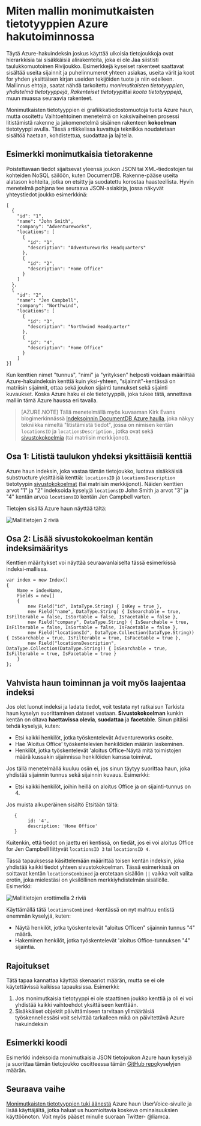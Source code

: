<properties
    pageTitle="Miten malli monimutkaisten tietotyyppien Azure hakutoiminnossa | Microsoft Azure-haku"
    description="Sisällä tai hierarkkisten tietojen rakenteet voidaan mallintaa Azure haun indeksissä litistetty Rivijoukko ja sivustokokoelmat-tietotyyppi."
    services="search"
    documentationCenter=""
    authors="LiamCa"
    manager="pablocas"
    editor=""
    tags="complex data types; compound data types; aggregate data types"
/>

<tags
    ms.service="search"
    ms.devlang="na"
    ms.workload="search"
    ms.topic="article"
    ms.tgt_pltfrm="na"
    ms.date="09/07/2016"
    ms.author="liamca"
/>

# <a name="how-to-model-complex-data-types-in-azure-search"></a>Miten mallin monimutkaisten tietotyyppien Azure hakutoiminnossa

Täytä Azure-hakuindeksin joskus käyttää ulkoisia tietojoukkoja ovat hierarkkisia tai sisäkkäisiä alirakenteita, joka ei ole Jaa siististi taulukkomuotoinen Rivijoukko. Esimerkkejä kyseiset rakenteet saattavat sisältää useita sijainnit ja puhelinnumerot yhteen asiakas, useita värit ja koot for yhden yksittäisen kirjan useiden tekijöiden tuote ja niin edelleen. Mallinnus ehtoja, saatat nähdä tarkoitettu *monimutkaisten tietotyyppien*, *yhdistelmä tietotyyppejä*, *Rakenteiset tietotyypit*tai *koota tietotyyppejä*, muun muassa seuraavia rakenteet.

Monimutkaisten tietotyyppien ei grafiikkatiedostomuotoja tueta Azure haun, mutta osoitettu Vaihtoehtoinen menetelmä on kaksivaiheinen prosessi litistämistä rakenne ja jakomenetelmä sisäinen rakenteen **kokoelman** tietotyyppi avulla. Tässä artikkelissa kuvattuja tekniikka noudatetaan sisältöä haetaan, kohdistettua, suodattaa ja lajitella.

## <a name="example-of-a-complex-data-structure"></a>Esimerkki monimutkaisia tietorakenne

Poistettavaan tiedot sijaitsevat yleensä joukon JSON tai XML-tiedostojen tai kohteiden NoSQL säilöön, kuten DocumentDB. Rakenne-pääse useita alatason kohteita, jotka on etsitty ja suodatettu korostaa haasteellista.  Hyvin menetelmä pohjana tee seuraava JSON-asiakirja, jossa näkyvät yhteystiedot joukko esimerkkinä:

~~~~~
[
  {
    "id": "1",
    "name": "John Smith",
    "company": "Adventureworks",
    "locations": [
      {
        "id": "1",
        "description": "Adventureworks Headquarters"
      },
      {
        "id": "2",
        "description": "Home Office"
      }
    ]
  }, 
  {
    "id": "2",
    "name": "Jen Campbell",
    "company": "Northwind",
    "locations": [
      {
        "id": "3",
        "description": "Northwind Headquarter"
      },
      {
        "id": "4",
        "description": "Home Office"
      }
    ]
}]
~~~~~

Kun kenttien nimet "tunnus", "nimi" ja "yrityksen" helposti voidaan määrittää Azure-hakuindeksin kenttiä kuin yksi-yhteen, "sijainnit"-kentässä on matriisin sijainnit, ottaa sekä joukon sijainti tunnukset sekä sijainti kuvaukset. Koska Azure haku ei ole tietotyyppiä, joka tukee tätä, annettava malliin tämä Azure haussa eri tavalla. 

> [AZURE.NOTE] Tällä menetelmällä myös kuvaaman Kirk Evans blogimerkinnässä [Indeksoinnin DocumentDB Azure haulla](https://blogs.msdn.microsoft.com/kaevans/2015/03/09/indexing-documentdb-with-azure-seach/), joka näkyy tekniikka nimeltä "litistämistä tiedot", jossa on nimisen kentän `locationsID` ja `locationsDescription` , jotka ovat sekä [sivustokokoelmia](https://msdn.microsoft.com/library/azure/dn798938.aspx) (tai matriisin merkkijonot).   

## <a name="part-1-flatten-the-array-into-individual-fields"></a>Osa 1: Litistä taulukon yhdeksi yksittäisiä kenttiä

Azure haun indeksin, joka vastaa tämän tietojoukko, luotava sisäkkäisiä substructure yksittäisiä kenttiä: `locationsID` ja `locationsDescription` tietotyypin [sivustokokoelmat](https://msdn.microsoft.com/library/azure/dn798938.aspx) (tai matriisin merkkijonot). Näiden kenttien arvot "1" ja "2" indeksoida kyselyjä `locationsID` John Smith ja arvot "3" ja "4" kentän arvoa `locationsID` kentän Jen Campbell varten.  

Tietojen sisällä Azure haun näyttää tältä: 

![Mallitietojen 2 riviä](./media/search-howto-complex-data-types/sample-data.png)


## <a name="part-2-add-a-collection-field-in-the-index-definition"></a>Osa 2: Lisää sivustokokoelman kentän indeksimääritys

Kenttien määritykset voi näyttää seuraavanlaiselta tässä esimerkissä indeksi-mallissa.

~~~~
var index = new Index()
{
    Name = indexName,
    Fields = new[]
    {
        new Field("id", DataType.String) { IsKey = true },
        new Field("name", DataType.String) { IsSearchable = true, IsFilterable = false, IsSortable = false, IsFacetable = false },
        new Field("company", DataType.String) { IsSearchable = true, IsFilterable = false, IsSortable = false, IsFacetable = false },
        new Field("locationsId", DataType.Collection(DataType.String)) { IsSearchable = true, IsFilterable = true, IsFacetable = true },
        new Field("locationsDescription", DataType.Collection(DataType.String)) { IsSearchable = true, IsFilterable = true, IsFacetable = true }
    }
};
~~~~

## <a name="validate-search-behaviors-and-optionally-extend-the-index"></a>Vahvista haun toiminnan ja voit myös laajentaa indeksi

Jos olet luonut indeksi ja ladata tiedot, voit testata nyt ratkaisun Tarkista haun kyselyn suorittaminen dataset vastaan. **Sivustokokoelman** kunkin kentän on oltava **haettavissa olevia**, **suodattaa** ja **facetable**. Sinun pitäisi tehdä kyselyjä, kuten:

* Etsi kaikki henkilöt, jotka työskentelevät Adventureworks osoite.
* Hae 'Aloitus Office' työskentelevien henkilöiden määrän laskeminen.  
* Henkilöt, jotka työskentelevät 'aloitus Office-Näytä mitä toimistojen määrä kussakin sijainnissa henkilöiden kanssa toimivat.  

Jos tällä menetelmällä kuuluu osiin ei, jos sinun täytyy suorittaa haun, joka yhdistää sijainnin tunnus sekä sijainnin kuvaus. Esimerkki:

* Etsi kaikki henkilöt, joihin heillä on aloitus Office ja on sijainti-tunnus on 4.  

Jos muista alkuperäinen sisältö Etsitään tältä:

~~~~
   {
        id: '4',
        description: 'Home Office'
   }
~~~~

Kuitenkin, että tiedot on jaettu eri kentissä, on tiedät, jos ei voi aloitus Office for Jen Campbell liittyvät `locationsID 3` tai `locationsID 4`.  

Tässä tapauksessa käsittelemään määrittää toisen kentän indeksin, joka yhdistää kaikki tiedot yhteen sivustokokoelman.  Tässä esimerkissä on soittavat kentän `locationsCombined` ja erotetaan sisällön `||` vaikka voit valita erotin, joka mielestäsi on yksilöllinen merkkiyhdistelmän sisällölle. Esimerkki: 

![Mallitietojen erottimella 2 riviä](./media/search-howto-complex-data-types/sample-data-2.png)

Käyttämällä tätä `locationsCombined` -kentässä on nyt mahtuu entistä enemmän kyselyjä, kuten:

* Näytä henkilöt, jotka työskentelevät "aloitus Officen" sijainnin tunnus "4" määrä.  
* Hakeminen henkilöt, jotka työskentelevät 'aloitus Office-tunnuksen "4" sijaintia. 

## <a name="limitations"></a>Rajoitukset

Tätä tapaa kannattaa käyttää skenaariot määrän, mutta se ei ole käytettävissä kaikissa tapauksissa.  Esimerkki:

1. Jos monimutkaisia tietotyyppi ei ole staattinen joukko kenttiä ja oli ei voi yhdistää kaikki vaihtoehdot yksittäiseen kenttään. 
2. Sisäkkäiset objektit päivittämiseen tarvitaan ylimääräisiä työskennellessäsi voit selvittää tarkalleen mikä on päivitettävä Azure hakuindeksin

## <a name="sample-code"></a>Esimerkki koodi

Esimerkki indeksoida monimutkaisia JSON tietojoukon Azure haun kyselyjä ja suorittaa tämän tietojoukko osoitteessa tämän [GitHub repo](https://github.com/liamca/AzureSearchComplexTypes)kyselyjen määrän.

## <a name="next-step"></a>Seuraava vaihe

[Monimutkaisten tietotyyppien tuki äänestä](https://feedback.azure.com/forums/263029-azure-search) Azure haun UserVoice-sivulle ja lisää käyttäjältä, jotka haluat us huomioitavia koskeva ominaisuuksien käyttöönoton. Voit myös pääset minulle suoraan Twitter- @liamca.


 